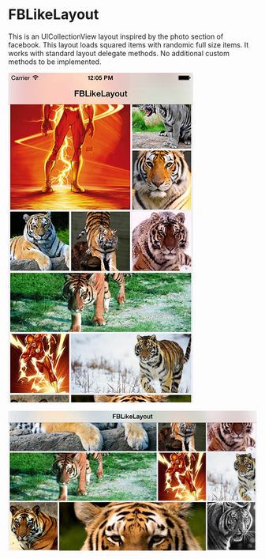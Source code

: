 FBLikeLayout
=============

This is an UICollectionView layout inspired by the photo section of facebook.
This layout loads squared items with randomic full size items.
It works with standard layout delegate methods. No additional custom methods to be implemented.

![Screenshot1](./screenshot.png) 

![Screenshot2](./screenshot2.png)
